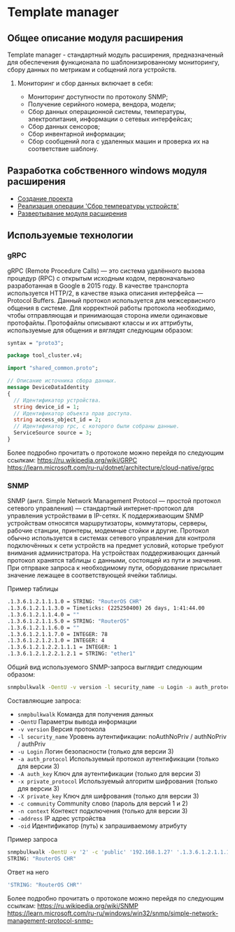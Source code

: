 # Template manager

## Общее описание модуля расширения

Template manager - стандартный модуль расширения, предназначеный для обеспечения функционала по шаблонизированному мониторингу, сбору данных по метрикам и собщений лога устройств.

1) Мониторинг и сбор данных включает в себя:

   * Мониторинг доступности по протоколу SNMP;
   * Получение серийного номера, вендора, модели;
   * Сбор данных операционной системы, температуры, электропитания, информации о сетевых интерфейсах;
   * Сбор данных сенсоров;
   * Сбор инвентарной информации;
   * Сбор сообщений лога с удаленных машин и проверка их на соответствие шаблону.

## Разработка собственного windows модуля расширения

* [Создание проекта](./dotnet/create_project/README.md)
* [Реализация операции 'Сбор температуры устройств'](./dotnet/temperature/README.md)
* [Развертывание модуля расширения](./dotnet/deploy/README.md)

## Используемые технологии

### gRPC

gRPC (Remote Procedure Calls) — это система удалённого вызова процедур (RPC) с открытым исходным кодом, первоначально разработанная в Google в 2015 году. В качестве транспорта используется HTTP/2, в качестве языка описания интерфейса — Protocol Buffers.
Данный протокол используется для межсервисного общения в системе. Для корректной работы протокола необходимо, чтобы отправляющая и принимающая сторона имели одинаковые протофайлы. Протофайлы описывают классы и их аттрибуты, используемые для общения и вяглядят следующим образом:

```proto
syntax = "proto3";

package tool_cluster.v4;

import "shared_common.proto";

// Описание источника сбора данных.
message DeviceDataIdentity
{
  // Идентификатор устройства.
  string device_id = 1;
  // Идентификатор объекта прав доступа.
  string access_object_id = 2;
  // Идентификатор rpc, с которого были собраны данные.
  ServiceSource source = 3;
}
```

Более подробно прочитать о протоколе можно перейдя по следующим ссылкам:
<https://ru.wikipedia.org/wiki/GRPC>
<https://learn.microsoft.com/ru-ru/dotnet/architecture/cloud-native/grpc>

### SNMP

SNMP (англ. Simple Network Management Protocol — простой протокол сетевого управления) — стандартный интернет-протокол для управления устройствами в IP-сетях. К поддерживающим SNMP устройствам относятся маршрутизаторы, коммутаторы, серверы, рабочие станции, принтеры, модемные стойки и другие. Протокол обычно используется в системах сетевого управления для контроля подключённых к сети устройств на предмет условий, которые требуют внимания администратора.
На устройствах поддерживающих данный протокол хранятся таблицы с данными, состоящей из пути и значения. При отпрваке запроса к необходимому пути, оборудование присылает значение лежащее в соответствующей ячейки таблицы.

Пример таблицы

```bash
.1.3.6.1.2.1.1.1.0 = STRING: "RouterOS CHR"
.1.3.6.1.2.1.1.3.0 = Timeticks: (225250400) 26 days, 1:41:44.00
.1.3.6.1.2.1.1.4.0 = ""
.1.3.6.1.2.1.1.5.0 = STRING: "RouterOS"
.1.3.6.1.2.1.1.6.0 = ""
.1.3.6.1.2.1.1.7.0 = INTEGER: 78
.1.3.6.1.2.1.2.1.0 = INTEGER: 4
.1.3.6.1.2.1.2.2.1.1.1 = INTEGER: 1
.1.3.6.1.2.1.2.2.1.2.1 = STRING: "ether1"
```

Общий вид используемого SNMP-запроса выглядит следующим образом:

```bash
snmpbulkwalk -OentU -v version -l security_name -u Login -a auth_protocol -A auth_key -x private_protocol -X private_key -c community -n context address oid
```

Составляющие запроса:

* `snmpbulkwalk` Команда для получения данных
* `-OentU` Параметры вывода информации
* `-v version` Версия протокола
* `-l security_name` Уровень аутентификации: noAuthNoPriv / authNoPriv / authPriv
* `-u Login` Логин безопасности (только для версии 3)
* `-a auth_protocol` Используемый протокол аутентификации (только для версии 3)
* `-A auth_key` Ключ для аутентификации (только для версии 3)
* `-x private_protocol` Используемый алгоритм шифрования (только для версии 3)
* `-X private_key` Ключ для шифрования (только для версии 3)
* `-c community` Community слово (пароль для версий 1 и 2)
* `-n context` Контекст подключения (только для версии 3)
* `-address` IP адрес устройства
* `-oid` Идентификатор (путь) к запрашиваемому атрибуту

Пример запроса

```bash
snmpbulkwalk -OentU -v '2' -c 'public' '192.168.1.27' '.1.3.6.1.2.1.1.1.0'
STRING: "RouterOS CHR"
```

Ответ на него

```bash
'STRING: "RouterOS CHR"'
```

Более подробно прочитать о протоколе можно перейдя по следующим ссылкам:
<https://ru.wikipedia.org/wiki/SNMP>
<https://learn.microsoft.com/ru-ru/windows/win32/snmp/simple-network-management-protocol-snmp->

